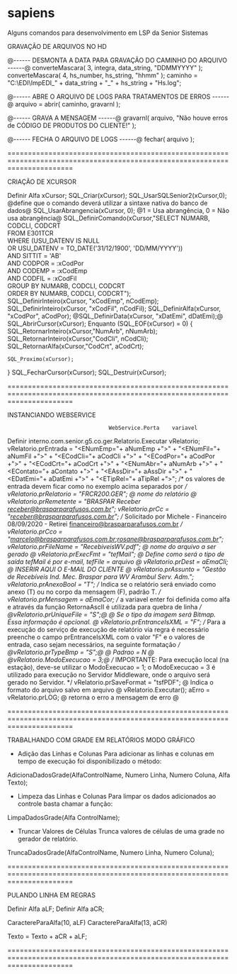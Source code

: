 # sapiens
Alguns comandos para desenvolvimento em LSP da Senior Sistemas

GRAVAÇÃO DE ARQUIVOS NO HD

@------ DESMONTA A DATA PARA GRAVAÇÃO DO CAMINHO DO ARQUIVO ------@
converteMascara( 3, integra, data_string, "DDMMYYYY" );
converteMascara( 4, hs_number, hs_string, "hhmm"     );
caminho =  "C:\\EDI\\ImpEDI_" + data_string + "_" + hs_string + "Hs.log";

@------ ABRE O ARQUIVO DE LOGS PARA TRATAMENTOS DE ERROS ------@
arquivo = abrir( caminho, gravarnl );

@------ GRAVA A MENSAGEM ------@
gravarnl( arquivo, "Não houve erros de CÓDIGO DE PRODUTOS DO CLIENTE!" );

@------ FECHA O ARQUIVO DE LOGS ------@
fechar( arquivo );

============================================================================================================================

CRIAÇÃO DE XCURSOR

Definir Alfa xCursor;
SQL_Criar(xCursor);
SQL_UsarSQLSenior2(xCursor,0);  @define que o comando deverá utilizar a sintaxe nativa do banco de dados@
SQL_UsarAbrangencia(xCursor, 0);  @1 = Usa abrangência, 0 = Não usa abrangência@
SQL_DefinirComando(xCursor,"SELECT NUMARB, CODCLI, CODCRT \
                              FROM E301TCR \
                             WHERE (USU_DATENV IS NULL \
                                OR USU_DATENV = TO_DATE('31/12/1900', 'DD/MM/YYYY')) \
                               AND SITTIT = 'AB' \
                               AND CODPOR = :xCodPor \
                               AND CODEMP = :xCodEmp \
                               AND CODFIL = :xCodFil \
                          GROUP BY NUMARB, CODCLI, CODCRT \
                          ORDER BY NUMARB, CODCLI, CODCRT");                        
SQL_DefinirInteiro(xCursor, "xCodEmp", nCodEmp);
SQL_DefinirInteiro(xCursor, "xCodFil", nCodFil);
SQL_DefinirAlfa(xCursor, "xCodPor", aCodPor);
@SQL_DefinirData(xCursor, "xDatEmi", dDatEmi);@
SQL_AbrirCursor(xCursor);
  Enquanto (SQL_EOF(xCursor) = 0) {
    SQL_RetornarInteiro(xCursor,"NumArb", nNumArb);
    SQL_RetornarInteiro(xCursor,"CodCli", nCodCli);
    SQL_RetornarAlfa(xCursor,"CodCrt", aCodCrt);
	
	
    SQL_Proximo(xCursor);
  }
SQL_FecharCursor(xCursor);
SQL_Destruir(xCursor);

============================================================================================================================

INSTANCIANDO WEBSERVICE

                                    WebService.Porta    variavel
Definir interno.com.senior.g5.co.ger.Relatorio.Executar vRelatorio;
vRelatorio.prEntrada = "<ENumEmp="+ aNumEmp +">" +
                       "<ENumFil="+ aNumFil +">" +
                       "<ECodCli="+ aCodCli +">" +
                       "<ECodPor="+ aCodPor +">" +
                       "<ECodCrt="+ aCodCrt +">" +
                       "<ENumAbr="+ aNumArb +">" +
                       "<EContato="+ aContato +">" +
                       "<EAssDir="+ aAssDir +">" +
                       "<EDatEmi="+ aDatEmi +">" +
                       "<ETipRel="+ aTipRel +">"; /* os valores de entrada devem ficar como no exemplo acima separados por <Variavel de entrada = valor ><Variavel de entrada = valor > */
vRelatorio.prRelatorio = "FRCR200.GER"; @ nome do relatório @ 
vRelatorio.prRemetente = "BRASPAR Receber <receber@brasparparafusos.com.br>"; 
vRelatorio.prCc = "receber@brasparparafusos.com.br"; /* Solicitado por Michele - Financeiro 08/09/2020 - Retirei financeiro@brasparparafusos.com.br */
vRelatorio.prCco = "marcelo@brasparparafusos.com.br;rosane@brasparparafusos.com.br";
vRelatorio.prFileName = "RecebiveisWV.pdf"; @ nome do arquivo a ser gerado @ 
vRelatorio.prExecFmt = "tefMail"; @ Define como será o tipo de saída tefMail é por e-mail, tefFile = arquivo @ 
vRelatorio.prDest = aEmaCli; @ INSERIR AQUI O E-MAIL DO CLIENTE @
vRelatorio.prAssunto = "Gestão de Recebíveis Ind. Mec. Braspar para WV Arambul Serv. Adm."; 
vRelatorio.prAnexoBool = "T"; /* Indica se o relatório será enviado como anexo (T) ou no corpo da mensagem (F), padrão T. */ 
vRelatorio.prMensagem = aEmaCor; /* a variavel enter foi definida como alfa e através da função RetornaAscII é utilizada para quebra de linha */ 
@vRelatorio.prUniqueFile = "S";@ @ Se o tipo da imagem será Bitmap. Essa informação é opcional. @
vRelatorio.prEntranceIsXML = "F"; /* Para a execução do serviço de execução de relatório via regra é necessário preenche o campo prEntranceIsXML com o valor "F" e o valores de entrada, caso sejam necessários, na seguinte formatação */ 
@vRelatorio.prTypeBmp = "S";@ @ Padrao = N @   
@vRelatorio.ModoExecucao = 3;@ /* IMPORTANTE: Para execução local (na estação), deve-se utilizar o ModoExecucao = 1; o ModoExecucao = 3 é utilizado para execução no Servidor Middleware, onde o arquivo será gerado no Servidor. */
vRelatorio.prSaveFormat = "tsfPDF"; @ Indica o formato do arquivo salvo em arquivo @
vRelatorio.Executar();
aErro = vRelatorio.prLOG; @ retorna o erro a mensagem de erro @

============================================================================================================================

TRABALHANDO COM GRADE EM RELATÓRIOS MODO GRÁFICO

- Adição das Linhas e Colunas
Para adicionar as linhas e colunas em tempo de execução foi disponibilizado o método:

AdicionaDadosGrade(AlfaControlName,  Numero Linha, Numero Coluna, Alfa Texto);

- Limpeza das Linhas e Colunas
Para limpar os dados adicionados ao controle basta chamar a função:

LimpaDadosGrade(Alfa ControlName);

- Truncar Valores de Células
Trunca valores de células de uma grade no gerador de relatório.

TruncaDadosGrade(AlfaControlName,  Numero Linha, Numero Coluna);

============================================================================================================================

PULANDO LINHA EM REGRAS

Definir Alfa aLF;
Definir Alfa aCR;

CaractereParaAlfa(10, aLF)
CaractereParaAlfa(13, aCR)

Texto = Texto + aCR + aLF;

============================================================================================================================
